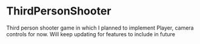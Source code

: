 # ThirdPersonShooter
Third person shooter game in which I planned to implement Player, camera controls for now.
Will keep updating for features to include in future
